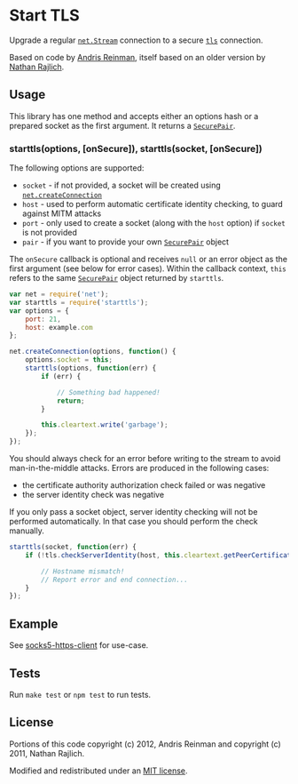 # Start TLS #

Upgrade a regular [`net.Stream`](http://nodejs.org/api/net.html#net_class_net_socket) connection to a secure [`tls`](http://nodejs.org/api/tls.html) connection.

Based on code by [Andris Reinman](https://github.com/andris9/rai/blob/master/lib/starttls.js), itself based on an older version by [Nathan Rajlich](https://gist.github.com/TooTallNate/848444).

## Usage ##

This library has one method and accepts either an options hash or a prepared socket as the first argument. It returns a [`SecurePair`](http://nodejs.org/api/tls.html#tls_class_securepair).

### starttls(options, [onSecure]), starttls(socket, [onSecure]) ###

The following options are supported:

- `socket` - if not provided, a socket will be created using [`net.createConnection`](http://nodejs.org/api/net.html#net_net_createconnection_options_connectionlistener)
- `host` - used to perform automatic certificate identity checking, to guard against MITM attacks
- `port` - only used to create a socket (along with the `host` option) if `socket` is not provided
- `pair` - if you want to provide your own [`SecurePair`](http://nodejs.org/api/tls.html#tls_class_securepair) object

The `onSecure` callback is  optional and receives `null` or an error object as the first argument (see below for error cases). Within the callback context, `this` refers to the same [`SecurePair`](http://nodejs.org/api/tls.html#tls_class_securepair) object returned by `starttls`.

```javascript
var net = require('net');
var starttls = require('starttls');
var options = {
	port: 21,
	host: example.com
};

net.createConnection(options, function() {
	options.socket = this;
	starttls(options, function(err) {
		if (err) {

			// Something bad happened!
			return;
		}

		this.cleartext.write('garbage');
	});
});
```

You should always check for an error before writing to the stream to avoid man-in-the-middle attacks. Errors are produced in the following cases:

- the certificate authority authorization check failed or was negative
- the server identity check was negative

If you only pass a socket object, server identity checking will not be performed automatically. In that case you should perform the check manually.

```javascript
starttls(socket, function(err) {
	if (!tls.checkServerIdentity(host, this.cleartext.getPeerCertificate())) {

		// Hostname mismatch!
		// Report error and end connection...
	}
});
```

## Example ##

See [socks5-https-client](https://github.com/mattcg/socks5-https-client) for use-case.

## Tests ##

Run `make test` or `npm test` to run tests.

## License ##

Portions of this code copyright (c) 2012, Andris Reinman and copyright (c) 2011, Nathan Rajlich.

Modified and redistributed under an [MIT license](http://mattcg.mit-license.org/).
